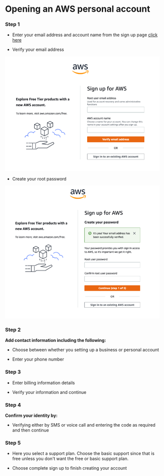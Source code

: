 # Opening an AWS personal account #

### Step 1 ###

- Enter your email address and account name from the sign up page [click here](https://aws.com)

- Verify your email address

![Step 1a screenshot](/AWS_Account/Images/SignUp_for_AWS_Step_1a.png)

- Create your root password

![Step 1a screenshot](/AWS_Account/Images/SignUp_for_AWS_Step_1b.png)

### Step 2 ###

**Add contact information including the following:**

- Choose between whether you setting up a business or personal account

- Enter your phone number

### Step 3 ###

- Enter billing information details

- Verify your information and continue

### Step 4 ###

**Confirm your identity by:**

- Verifying either by SMS or voice call and entering the code as required and then continue

### Step 5 ###

- Here you select a support plan. Choose the basic support since that is free unless you don't want the free or basic support plan.

- Choose complete sign up to finish creating your account
